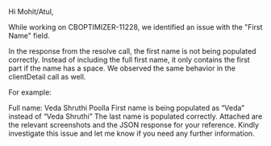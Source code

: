 Hi Mohit/Atul,

While working on CBOPTIMIZER-11228, we identified an issue with the "First Name" field.

In the response from the resolve call, the first name is not being populated correctly. Instead of including the full first name, it only contains the first part if the name has a space. We observed the same behavior in the clientDetail call as well.

For example:

Full name: Veda Shruthi Poolla
First name is being populated as “Veda” instead of “Veda Shruthi”
The last name is populated correctly.
Attached are the relevant screenshots and the JSON response for your reference. Kindly investigate this issue and let me know if you need any further information.








